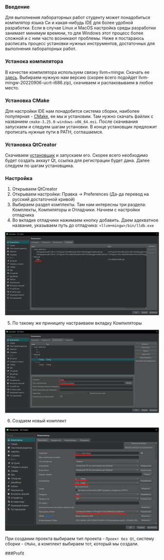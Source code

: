 ### Введение

Для выполнения лабораторных работ студенту может понадобиться компилятор языка Си и какая-нибудь IDE для более удобной разработки. 
Если в случае Linux и MacOS настройка среды разработки занимает минимум времени, то для Windows этот процесс более сложной и с ним часто возникают проблемы.
Ниже я постараюсь расписать процесс установки нужных инструментов, достаточных для выполнения лабораторных работ.

### Устанока компилятора

В качестве компилятора используем связку llvm+mingw. Скачать ее [здесь](https://github.com/mstorsjo/llvm-mingw/releases). 
Выбираем нужную нам версию (скорее всего подойдет llvm-mingw-20220906-ucrt-i686.zip), скачиваем и распаковываем в любое место.

### Установка CMake

Для настройки IDE нам понадобится система сборки, наиболее популярная - [CMake](https://cmake.org/download/), ее мы и установим.
Там нужно скачать файлик с названием ```cmake-3.25.0-windows-x86_64.msi```. После скачивания запускаем и следуем шагам установки. 
В конце установщик предложит прописать нужные пути в PATH, соглашаемся.

### Установка QtCreator

Скачиваем [установщик](https://www.qt.io/offline-installers) и запускаем его. 
Скорее всего необходимо будет создать аккаут Qt, ссылка для регистрации будет дана.
Далее следуем по шагам установщика.

### Настройка

1. Открываем QtCreator
2. Открываем настройки: Правка -> Preferences (Да-да перевод на русский достаточной кривой)
3. Выбираем раздел комплекты. Там нам интересны три раздела: Комплекты, Компиляторы и Отладчики. Начнем с настройки отладчика
4. Во вкладке отладчики нажимаем кнопку добавить. Даем адекватное название, указываем путь до отладчика: ```<llvm+mingw>/bin/lldb.exe```

![](отладчик.png)

5. По такому же приниципу настраиваем вкладку Компиляторы

![](компилятор.png)

6. Создаем новый комплект

![](комплект.png)

При создании проекта выбираем тип проекта - ```Проект без Qt```, систему сборки - ```CMake```, а комплект выбираем тот, который мы создали.

###Profit
